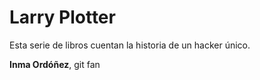﻿# Larry Plotter

Esta serie de libros cuentan la historia de un hacker único.

**Inma Ordóñez**, git fan